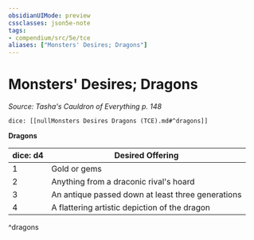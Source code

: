 ```yaml
---
obsidianUIMode: preview
cssclasses: json5e-note
tags:
- compendium/src/5e/tce
aliases: ["Monsters' Desires; Dragons"]
---
```

# Monsters' Desires; Dragons
*Source: Tasha's Cauldron of Everything p. 148* 

`dice: [[nullMonsters Desires Dragons (TCE).md#^dragons]]`

**Dragons**

| dice: d4 | Desired Offering |
|----------|------------------|
| 1 | Gold or gems |
| 2 | Anything from a draconic rival's hoard |
| 3 | An antique passed down at least three generations |
| 4 | A flattering artistic depiction of the dragon |
^dragons